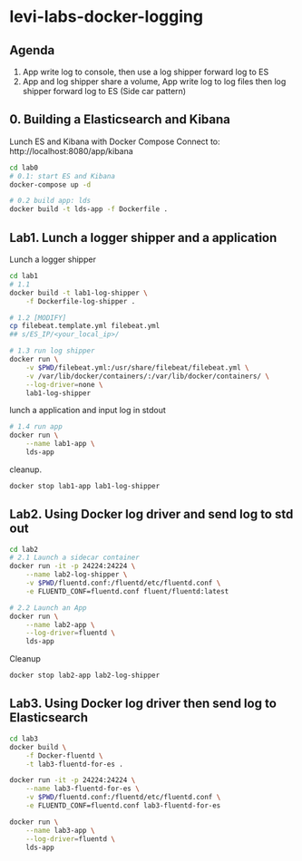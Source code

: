 # levi-labs-docker-logging

## Agenda

1. App write log to console, then use a log shipper forward log to ES
2. App and log shipper share a volume, App write log to log files then log shipper forward log to ES (Side car pattern)

## 0. Building a Elasticsearch and Kibana

Lunch ES and Kibana with Docker Compose
Connect to: http://localhost:8080/app/kibana

~~~bash
cd lab0
# 0.1: start ES and Kibana
docker-compose up -d

# 0.2 build app: lds
docker build -t lds-app -f Dockerfile .
~~~

## Lab1. Lunch a logger shipper and a application

Lunch a logger shipper

~~~bash
cd lab1
# 1.1
docker build -t lab1-log-shipper \
    -f Dockerfile-log-shipper .

# 1.2 [MODIFY]
cp filebeat.template.yml filebeat.yml
## s/ES_IP/<your_local_ip>/

# 1.3 run log shipper
docker run \
    -v $PWD/filebeat.yml:/usr/share/filebeat/filebeat.yml \
    -v /var/lib/docker/containers/:/var/lib/docker/containers/ \
    --log-driver=none \
    lab1-log-shipper

~~~

lunch a application and input log in stdout

~~~bash
# 1.4 run app
docker run \
    --name lab1-app \
    lds-app
~~~

cleanup.

~~~bash
docker stop lab1-app lab1-log-shipper
~~~


## Lab2. Using Docker log driver and send log to std out

~~~bash
cd lab2
# 2.1 Launch a sidecar container
docker run -it -p 24224:24224 \
    --name lab2-log-shipper \
    -v $PWD/fluentd.conf:/fluentd/etc/fluentd.conf \
    -e FLUENTD_CONF=fluentd.conf fluent/fluentd:latest

# 2.2 Launch an App
docker run \
    --name lab2-app \
    --log-driver=fluentd \
    lds-app

~~~

Cleanup
~~~bash
docker stop lab2-app lab2-log-shipper
~~~

## Lab3. Using Docker log driver then send log to Elasticsearch

~~~bash
cd lab3
docker build \
    -f Docker-fluentd \
    -t lab3-fluentd-for-es .

docker run -it -p 24224:24224 \
    --name lab3-fluentd-for-es \
    -v $PWD/fluentd.conf:/fluentd/etc/fluentd.conf \
    -e FLUENTD_CONF=fluentd.conf lab3-fluentd-for-es

docker run \
    --name lab3-app \
    --log-driver=fluentd \
    lds-app
~~~